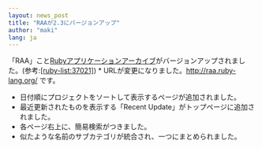 ```yaml
---
layout: news_post
title: "RAAが2.3にバージョンアップ"
author: "maki"
lang: ja
---
```


 「RAA」こと[Rubyアプリケーションアーカイブ][1]がバージョンアップされました。(参考:[\[ruby-list:37021\]][2]) * URLが変更になりました。http://raa.ruby-lang.org/ です。
* 日付順にプロジェクトをソートして表示するページが追加されました。
* 最近更新されたものを表示する「Recent Update」がトップページに追加されました。
* 各ページ右上に、簡易検索がつきました。
* 似たような名前のサブカテゴリが統合され、一つにまとめられました。



[1]: http://raa.ruby-lang.org/
[2]: http://blade.nagaokaut.ac.jp/cgi-bin/scat.rb/ruby/ruby-list/37021
